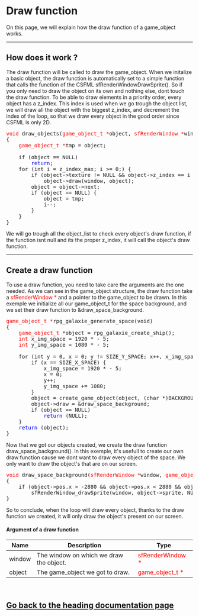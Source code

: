 <h1>Draw function</h1>
<p>On this page, we will explain how the draw function of a game_object works.</p>
<hr>
<h2>How does it work ?</h2>
<p>The draw function will be called to draw the game_object. When we initalize a basic object, the draw function is automatically set to a simple function that calls the function of the CSFML sfRenderWindowDrawSprite(). So if you only need to draw the object on its own and nothing else, dont touch the draw function. To be able to draw elements in a priority order, every object has a z_index. This index is used when we go trough the object list, we will draw all the object with the biggest z_index, and decrement the index of the loop, so that we draw every object in the good order since CSFML is only 2D.</p>
<pre><font color="red">void</font> draw_objects(<font color="red">game_object_t *</font>object, <font color="red">sfRenderWindow *</font>window, <font color="red">int</font> z_index_max)
{
	<font color="red">game_object_t *</font>tmp = object;<br>
	if (object == NULL)
		<font color="blue">return</font>;
	for (int i = z_index_max; i >= 0;) {
		if (object->texture != NULL && object->z_index == i && object->draw != NULL)
			object->draw(window, object);
		object = object->next;
		if (object == NULL) {
			object = tmp;
			i--;
		}
	}
}</pre>
<p>We will go trough all the object_list to check every object's draw function, if the function isnt null and its the proper z_index, it will call the object's draw function.</p>
<hr>
<h2>Create a draw function</h2>
<p>To use a draw function, you need to take care the arguments are the one needed. As we can see in the game_object structure, the draw function take a <font color="red">sfRenderWindow *</font> and a pointer to the game_object to be drawn. In this exemple we initialize all our game_object_t for the space background, and we set their draw function to &draw_space_background.</p>
<pre><font color="red">game_object_t *</font>rpg_galaxie_generate_space(void)
{
	<font color="red">game_object_t</font> *object = rpg_galaxie_create_ship();
	<font color="red">int</font> x_img_space = 1920 * - 5;
	<font color="red">int</font> y_img_space = 1080 * - 5;<br>
	for (int y = 0, x = 0; y != SIZE_Y_SPACE; x++, x_img_space += 1920) {
		if (x == SIZE_X_SPACE) {
			x_img_space = 1920 * - 5;
			x = 0;
			y++;
			y_img_space += 1080;
		}
		object = create_game_object(object, (char *)BACKGROUND_SPACE, (<font color="red">sfVector2f</font>) {x_img_space, y_img_space}, DECOR);
		object->draw = &draw_space_background;
		if (object == NULL)
			<font color="blue">return</font> (NULL);
	}
	<font color="blue">return</font> (object);
}</pre>
<p>Now that we got our objects created, we create the draw function draw_space_background(). In this exemple, it's usefull to create our own draw function cause we dont want to draw every object of the space. We only want to draw the object's that are on our screen.</p>
<pre><font color="red">void</font> draw_space_background(<font color="red">sfRenderWindow *</font>window, <font color="red">game_object_t *</font>object)
{
	if (object->pos.x > -2880 && object->pos.x < 2880 && object->pos.y > -1620 && object->pos.y < 1620)
		sfRenderWindow_drawSprite(window, object->sprite, NULL);
}</pre>
<p>So to conclude, when the loop will draw every object, thanks to the draw function we created, it will only draw the object's present on our screen.</p>
<h4>Argument of a draw function</h4>
<table>
	<thead>
		<tr>
			<th>Name</th>
			<th>Description</th>
			<th>Type</th>
		</tr>
	</thead>
	<tbody>
		<tr>
			<td>window</td>
			<td>The window on which we draw the object.</td>
			<td><font color="red">sfRenderWindow *</td></font>
		</tr>
		<tr>
			<td>object</td>
			<td>The game_object we got to draw.</td>
			<td><font color="red">game_object_t *</td></font>
		</tr>
	</tbody>
</table>
<br><a href="../dev_doc.md"><h2>Go back to the heading documentation page</h2></a>
